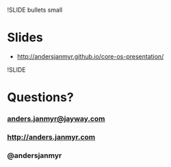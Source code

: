 !SLIDE bullets small
# Slides

* http://andersjanmyr.github.io/core-os-presentation/


!SLIDE
# Questions?
### anders.janmyr@jayway.com
### http://anders.janmyr.com
### @andersjanmyr

